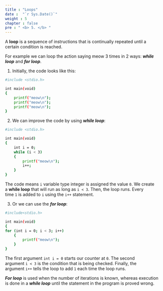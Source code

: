 ```yaml
---
title : "Loops"
date :  "`r Sys.Date()`" 
weight : 5 
chapter : false
pre : " <b> 5. </b> "
---
```

A **loop** is a sequence of instructions that is continually repeated until a certain condition is reached. 

For example we can loop the action saying meow 3 times in 2 ways: ***while loop*** and ***for loop***.

1. Initially, the code looks like this:
```bash
#include <stdio.h>

int main(void)
{
    printf("meow\n");
    printf("meow\n");
    printf("meow\n");
}
```
2. We can improve the code by using ***while loop***:
```bash
#include <stdio.h>

int main(void)
{
    int i = 0;
    while (i < 3)
    {
        printf("meow\n");
        i++;
    }
}
```
The code means `i` variable type integer is assigned the value `0`. We create a **while loop** that will run as long as `i < 3`. Then, the loop runs. Every time `1` is added to `i` using the `i++` statement.

3. Or we can use the ***for loop***:
```bash
#include<stdio.h>

int main(void)
{
for (int i = 0; i < 3; i++)
    {
        printf("meow\n");
    }
}
```
The first argument `int i = 0` starts our counter at `0`. The second argument `i < 3` is the condition that is being checked. Finally, the argument `i++` tells the loop to add `1` each time the loop runs.

***For loop*** is used when the number of iterations is known, whereas execution is done in a ***while loop*** until the statement in the program is proved wrong.
